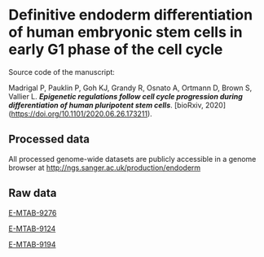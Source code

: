 # Definitive endoderm differentiation of human embryonic stem cells in early G1 phase of the cell cycle

Source code of the manuscript:

Madrigal P, Pauklin P, Goh KJ, Grandy R, Osnato A, Ortmann D, Brown S, Vallier L. ***Epigenetic regulations follow cell cycle progression during differentiation of human pluripotent stem cells***. [bioRxiv, 2020] (https://doi.org/10.1101/2020.06.26.173211).

Processed data
-------
All processed genome-wide datasets are publicly accessible in a genome browser at http://ngs.sanger.ac.uk/production/endoderm

Raw data
-------
[E-MTAB-9276](https://www.ebi.ac.uk/arrayexpress/experiments/E-MTAB-9276/)

[E-MTAB-9124](https://www.ebi.ac.uk/arrayexpress/experiments/E-MTAB-9124/)

[E-MTAB-9194](https://www.ebi.ac.uk/arrayexpress/experiments/E-MTAB-9194/)
